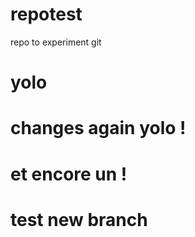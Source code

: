 # repotest
repo to experiment git

# yolo

# changes again yolo !
# et encore un !
# test new branch
